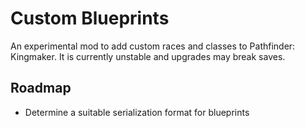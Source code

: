 # Custom Blueprints
An experimental mod to add custom races and classes to Pathfinder: Kingmaker. It is currently unstable and upgrades may break saves.
## Roadmap
* Determine a suitable serialization format for blueprints
